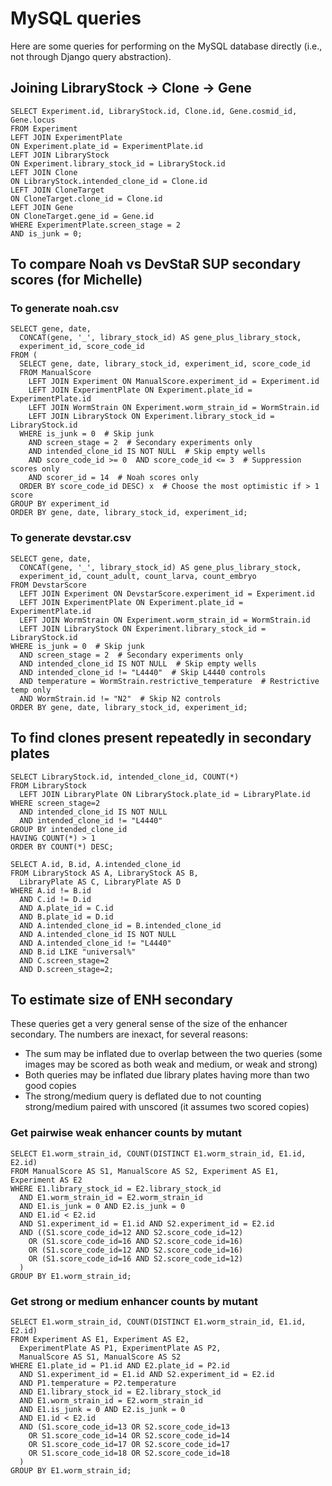 # MySQL queries

Here are some queries for performing on the MySQL database directly
(i.e., not through Django query abstraction).


## Joining LibraryStock -> Clone -> Gene
```
SELECT Experiment.id, LibraryStock.id, Clone.id, Gene.cosmid_id, Gene.locus 
FROM Experiment
LEFT JOIN ExperimentPlate
ON Experiment.plate_id = ExperimentPlate.id
LEFT JOIN LibraryStock
ON Experiment.library_stock_id = LibraryStock.id
LEFT JOIN Clone
ON LibraryStock.intended_clone_id = Clone.id
LEFT JOIN CloneTarget
ON CloneTarget.clone_id = Clone.id
LEFT JOIN Gene
ON CloneTarget.gene_id = Gene.id
WHERE ExperimentPlate.screen_stage = 2
AND is_junk = 0;
```

## To compare Noah vs DevStaR SUP secondary scores (for Michelle)

### To generate noah.csv

```
SELECT gene, date,
  CONCAT(gene, '_', library_stock_id) AS gene_plus_library_stock,
  experiment_id, score_code_id
FROM (
  SELECT gene, date, library_stock_id, experiment_id, score_code_id
  FROM ManualScore
    LEFT JOIN Experiment ON ManualScore.experiment_id = Experiment.id
    LEFT JOIN ExperimentPlate ON Experiment.plate_id = ExperimentPlate.id
    LEFT JOIN WormStrain ON Experiment.worm_strain_id = WormStrain.id
    LEFT JOIN LibraryStock ON Experiment.library_stock_id = LibraryStock.id
  WHERE is_junk = 0  # Skip junk
    AND screen_stage = 2  # Secondary experiments only
    AND intended_clone_id IS NOT NULL  # Skip empty wells
    AND score_code_id >= 0  AND score_code_id <= 3  # Suppression scores only
    AND scorer_id = 14  # Noah scores only
  ORDER BY score_code_id DESC) x  # Choose the most optimistic if > 1 score
GROUP BY experiment_id
ORDER BY gene, date, library_stock_id, experiment_id;
```


### To generate devstar.csv

```
SELECT gene, date,
  CONCAT(gene, '_', library_stock_id) AS gene_plus_library_stock,
  experiment_id, count_adult, count_larva, count_embryo
FROM DevstarScore
  LEFT JOIN Experiment ON DevstarScore.experiment_id = Experiment.id
  LEFT JOIN ExperimentPlate ON Experiment.plate_id = ExperimentPlate.id
  LEFT JOIN WormStrain ON Experiment.worm_strain_id = WormStrain.id
  LEFT JOIN LibraryStock ON Experiment.library_stock_id = LibraryStock.id
WHERE is_junk = 0  # Skip junk
  AND screen_stage = 2  # Secondary experiments only
  AND intended_clone_id IS NOT NULL  # Skip empty wells
  AND intended_clone_id != "L4440"  # Skip L4440 controls
  AND temperature = WormStrain.restrictive_temperature  # Restrictive temp only
  AND WormStrain.id != "N2"  # Skip N2 controls
ORDER BY gene, date, library_stock_id, experiment_id;
```


## To find clones present repeatedly in secondary plates

```
SELECT LibraryStock.id, intended_clone_id, COUNT(*)
FROM LibraryStock
  LEFT JOIN LibraryPlate ON LibraryStock.plate_id = LibraryPlate.id
WHERE screen_stage=2
  AND intended_clone_id IS NOT NULL
  AND intended_clone_id != "L4440"
GROUP BY intended_clone_id
HAVING COUNT(*) > 1
ORDER BY COUNT(*) DESC;
```

```
SELECT A.id, B.id, A.intended_clone_id
FROM LibraryStock AS A, LibraryStock AS B,
  LibraryPlate AS C, LibraryPlate AS D
WHERE A.id != B.id
  AND C.id != D.id
  AND A.plate_id = C.id
  AND B.plate_id = D.id
  AND A.intended_clone_id = B.intended_clone_id
  AND A.intended_clone_id IS NOT NULL
  AND A.intended_clone_id != "L4440"
  AND B.id LIKE "universal%"
  AND C.screen_stage=2
  AND D.screen_stage=2;
```


## To estimate size of ENH secondary

These queries get a very general sense of the size of the enhancer secondary.
The numbers are inexact, for several reasons:

- The sum may be inflated due to overlap between the two queries (some images
  may be scored as both weak and medium, or weak and strong)
- Both queries may be inflated due library plates having more than two good
  copies
- The strong/medium query is deflated due to not counting strong/medium paired
  with unscored (it assumes two scored copies)


### Get pairwise weak enhancer counts by mutant

```
SELECT E1.worm_strain_id, COUNT(DISTINCT E1.worm_strain_id, E1.id, E2.id)
FROM ManualScore AS S1, ManualScore AS S2, Experiment AS E1, Experiment AS E2
WHERE E1.library_stock_id = E2.library_stock_id
  AND E1.worm_strain_id = E2.worm_strain_id
  AND E1.is_junk = 0 AND E2.is_junk = 0
  AND E1.id < E2.id
  AND S1.experiment_id = E1.id AND S2.experiment_id = E2.id
  AND ((S1.score_code_id=12 AND S2.score_code_id=12)
    OR (S1.score_code_id=16 AND S2.score_code_id=16)
    OR (S1.score_code_id=12 AND S2.score_code_id=16)
    OR (S1.score_code_id=16 AND S2.score_code_id=12)
  )
GROUP BY E1.worm_strain_id;
```


### Get strong or medium enhancer counts by mutant

```
SELECT E1.worm_strain_id, COUNT(DISTINCT E1.worm_strain_id, E1.id, E2.id)
FROM Experiment AS E1, Experiment AS E2,
  ExperimentPlate AS P1, ExperimentPlate AS P2,
  ManualScore AS S1, ManualScore AS S2
WHERE E1.plate_id = P1.id AND E2.plate_id = P2.id
  AND S1.experiment_id = E1.id AND S2.experiment_id = E2.id
  AND P1.temperature = P2.temperature
  AND E1.library_stock_id = E2.library_stock_id
  AND E1.worm_strain_id = E2.worm_strain_id
  AND E1.is_junk = 0 AND E2.is_junk = 0
  AND E1.id < E2.id
  AND (S1.score_code_id=13 OR S2.score_code_id=13
    OR S1.score_code_id=14 OR S2.score_code_id=14
    OR S1.score_code_id=17 OR S2.score_code_id=17
    OR S1.score_code_id=18 OR S2.score_code_id=18
  )
GROUP BY E1.worm_strain_id;
```

